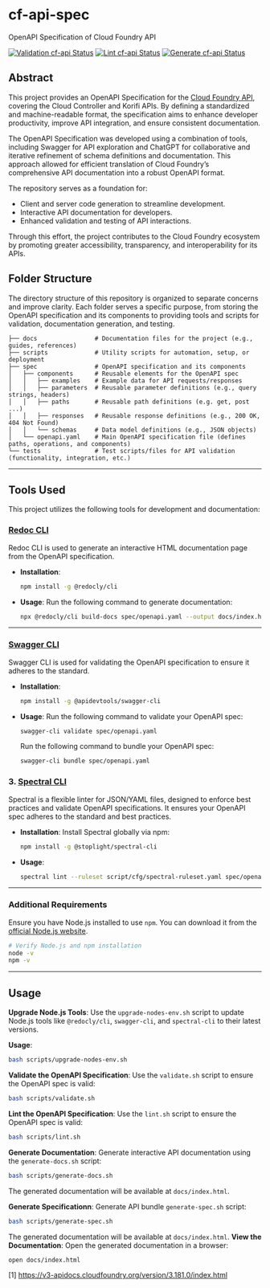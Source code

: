 # cf-api-spec

OpenAPI Specification of Cloud Foundry API

[![Validation cf-api Status](https://github.com/sklevenz/cf-api-spec/actions/workflows/validate-spec.yaml/badge.svg)](https://github.com/sklevenz/cf-api-spec/actions)
[![Lint cf-api Status](https://github.com/sklevenz/cf-api-spec/actions/workflows/lint-spec.yaml/badge.svg)](https://github.com/sklevenz/cf-api-spec/actions)
[![Generate cf-api Status](https://github.com/sklevenz/cf-api-spec/actions/workflows/generate-spec.yaml/badge.svg)](https://github.com/sklevenz/cf-api-spec/actions)

## Abstract

This project provides an OpenAPI Specification for the [Cloud Foundry API](https://v3-apidocs.cloudfoundry.org/version/3.181.0/index.html), covering the Cloud Controller and Korifi APIs. By defining a standardized and machine-readable format, the specification aims to enhance developer productivity, improve API integration, and ensure consistent documentation.

The OpenAPI Specification was developed using a combination of tools, including Swagger for API exploration and ChatGPT for collaborative and iterative refinement of schema definitions and documentation. This approach allowed for efficient translation of Cloud Foundry’s comprehensive API documentation into a robust OpenAPI format.

The repository serves as a foundation for:

* Client and server code generation to streamline development.
* Interactive API documentation for developers.
* Enhanced validation and testing of API interactions.

Through this effort, the project contributes to the Cloud Foundry ecosystem by promoting greater accessibility, transparency, and interoperability for its APIs.

## Folder Structure

The directory structure of this repository is organized to separate concerns and improve clarity. Each folder serves a specific purpose, from storing the OpenAPI specification and its components to providing tools and scripts for validation, documentation generation, and testing.


```plaintext
├── docs                # Documentation files for the project (e.g., guides, references)
├── scripts             # Utility scripts for automation, setup, or deployment
├── spec                # OpenAPI specification and its components
│   ├── components      # Reusable elements for the OpenAPI spec
│   │   ├── examples    # Example data for API requests/responses
│   │   ├── parameters  # Reusable parameter definitions (e.g., query strings, headers)
│   │   ├── paths       # Reusable path definitions (e.g. get, post ...)
│   │   ├── responses   # Reusable response definitions (e.g., 200 OK, 404 Not Found)
│   │   └── schemas     # Data model definitions (e.g., JSON objects)
│   └── openapi.yaml    # Main OpenAPI specification file (defines paths, operations, and components)
└── tests               # Test scripts/files for API validation (functionality, integration, etc.)
```
---

## Tools Used

This project utilizes the following tools for development and documentation:

### [Redoc CLI](https://github.com/Redocly/redoc)

Redoc CLI is used to generate an interactive HTML documentation page from the OpenAPI specification.

- **Installation**:
  ```bash
  npm install -g @redocly/cli
  ```

- **Usage**:
  Run the following command to generate documentation:
  ```bash
  npx @redocly/cli build-docs spec/openapi.yaml --output docs/index.html
  ```

---

### [Swagger CLI](https://github.com/APIDevTools/swagger-cli)
Swagger CLI is used for validating the OpenAPI specification to ensure it adheres to the standard.

- **Installation**:
  ```bash
  npm install -g @apidevtools/swagger-cli
  ```

- **Usage**:
  Run the following command to validate your OpenAPI spec:
  ```bash
  swagger-cli validate spec/openapi.yaml
  ```

  Run the following command to bundle your OpenAPI spec:
  ```bash
  swagger-cli bundle spec/openapi.yaml
  ```

### 3. [Spectral CLI](https://meta.stoplight.io/docs/spectral)
Spectral is a flexible linter for JSON/YAML files, designed to enforce best practices and validate OpenAPI specifications. It ensures your OpenAPI spec adheres to the standard and best practices.

- **Installation**:
  Install Spectral globally via npm:
  ```bash
  npm install -g @stoplight/spectral-cli
  ```

- **Usage**:
  ```bash
  spectral lint --ruleset script/cfg/spectral-ruleset.yaml spec/openapi.yaml
  ```
---

### Additional Requirements
Ensure you have Node.js installed to use `npm`. You can download it from the [official Node.js website](https://nodejs.org/).

```bash
# Verify Node.js and npm installation
node -v
npm -v
```

---

## Usage

**Upgrade Node.js Tools**:
   Use the `upgrade-nodes-env.sh` script to update Node.js tools like `@redocly/cli`, `swagger-cli`, and `spectral-cli` to their latest versions.

   **Usage**:
   ```bash
   bash scripts/upgrade-nodes-env.sh
   ```

**Validate the OpenAPI Specification**:
   Use the `validate.sh` script to ensure the OpenAPI spec is valid:
   ```bash
   bash scripts/validate.sh
   ```

**Lint the OpenAPI Specification**:
   Use the `lint.sh` script to ensure the OpenAPI spec is valid:
   ```bash
   bash scripts/lint.sh
   ```

**Generate Documentation**:
   Generate interactive API documentation using the `generate-docs.sh` script:
   ```bash
   bash scripts/generate-docs.sh
   ```

   The generated documentation will be available at `docs/index.html`.

**Generate Specificationn**:
   Generate API bundle `generate-spec.sh` script:
   ```bash
   bash scripts/generate-spec.sh
   ```

   The generated documentation will be available at `docs/index.html`.
**View the Documentation**:
   Open the generated documentation in a browser:
   ```bash
   open docs/index.html
   ```




[1] https://v3-apidocs.cloudfoundry.org/version/3.181.0/index.html
